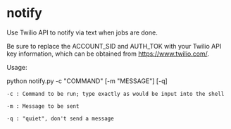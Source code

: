 # notify
Use Twilio API to notify via text when jobs are done.

Be sure to replace the ACCOUNT_SID and AUTH_TOK with your Twilio API key information, which can be obtained from https://www.twilio.com/.

Usage:

  python notify.py -c "COMMAND" [-m "MESSAGE"] [-q]
  
    -c : Command to be run; type exactly as would be input into the shell
    
    -m : Message to be sent
    
    -q : "quiet", don't send a message
